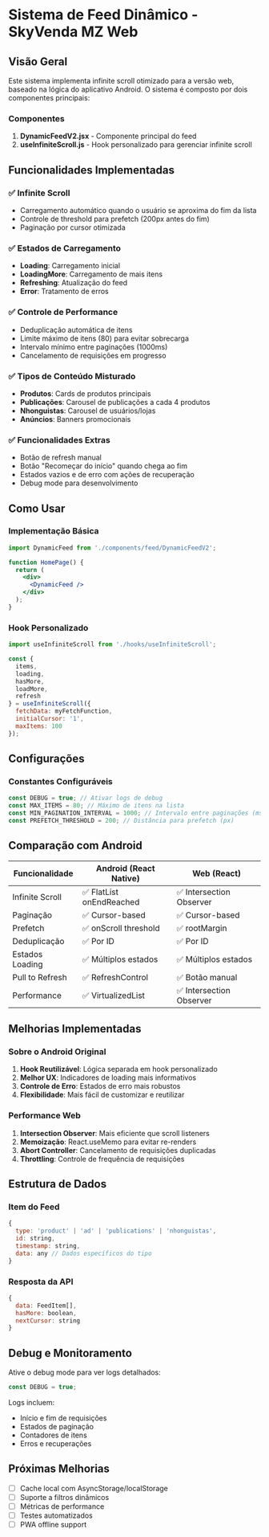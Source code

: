 # Sistema de Feed Dinâmico - SkyVenda MZ Web

## Visão Geral

Este sistema implementa infinite scroll otimizado para a versão web, baseado na lógica do aplicativo Android. O sistema é composto por dois componentes principais:

### Componentes

1. **DynamicFeedV2.jsx** - Componente principal do feed
2. **useInfiniteScroll.js** - Hook personalizado para gerenciar infinite scroll

## Funcionalidades Implementadas

### ✅ Infinite Scroll
- Carregamento automático quando o usuário se aproxima do fim da lista
- Controle de threshold para prefetch (200px antes do fim)
- Paginação por cursor otimizada

### ✅ Estados de Carregamento
- **Loading**: Carregamento inicial
- **LoadingMore**: Carregamento de mais itens
- **Refreshing**: Atualização do feed
- **Error**: Tratamento de erros

### ✅ Controle de Performance
- Deduplicação automática de itens
- Limite máximo de itens (80) para evitar sobrecarga
- Intervalo mínimo entre paginações (1000ms)
- Cancelamento de requisições em progresso

### ✅ Tipos de Conteúdo Misturado
- **Produtos**: Cards de produtos principais
- **Publicações**: Carousel de publicações a cada 4 produtos
- **Nhonguistas**: Carousel de usuários/lojas
- **Anúncios**: Banners promocionais

### ✅ Funcionalidades Extras
- Botão de refresh manual
- Botão "Recomeçar do início" quando chega ao fim
- Estados vazios e de erro com ações de recuperação
- Debug mode para desenvolvimento

## Como Usar

### Implementação Básica
```jsx
import DynamicFeed from './components/feed/DynamicFeedV2';

function HomePage() {
  return (
    <div>
      <DynamicFeed />
    </div>
  );
}
```

### Hook Personalizado
```jsx
import useInfiniteScroll from './hooks/useInfiniteScroll';

const { 
  items, 
  loading, 
  hasMore, 
  loadMore, 
  refresh 
} = useInfiniteScroll({
  fetchData: myFetchFunction,
  initialCursor: '1',
  maxItems: 100
});
```

## Configurações

### Constantes Configuráveis
```javascript
const DEBUG = true; // Ativar logs de debug
const MAX_ITEMS = 80; // Máximo de itens na lista
const MIN_PAGINATION_INTERVAL = 1000; // Intervalo entre paginações (ms)
const PREFETCH_THRESHOLD = 200; // Distância para prefetch (px)
```

## Comparação com Android

| Funcionalidade | Android (React Native) | Web (React) |
|---|---|---|
| Infinite Scroll | ✅ FlatList onEndReached | ✅ Intersection Observer |
| Paginação | ✅ Cursor-based | ✅ Cursor-based |
| Prefetch | ✅ onScroll threshold | ✅ rootMargin |
| Deduplicação | ✅ Por ID | ✅ Por ID |
| Estados Loading | ✅ Múltiplos estados | ✅ Múltiplos estados |
| Pull to Refresh | ✅ RefreshControl | ✅ Botão manual |
| Performance | ✅ VirtualizedList | ✅ Intersection Observer |

## Melhorias Implementadas

### Sobre o Android Original
1. **Hook Reutilizável**: Lógica separada em hook personalizado
2. **Melhor UX**: Indicadores de loading mais informativos
3. **Controle de Erro**: Estados de erro mais robustos
4. **Flexibilidade**: Mais fácil de customizar e reutilizar

### Performance Web
1. **Intersection Observer**: Mais eficiente que scroll listeners
2. **Memoização**: React.useMemo para evitar re-renders
3. **Abort Controller**: Cancelamento de requisições duplicadas
4. **Throttling**: Controle de frequência de requisições

## Estrutura de Dados

### Item do Feed
```javascript
{
  type: 'product' | 'ad' | 'publications' | 'nhonguistas',
  id: string,
  timestamp: string,
  data: any // Dados específicos do tipo
}
```

### Resposta da API
```javascript
{
  data: FeedItem[],
  hasMore: boolean,
  nextCursor: string
}
```

## Debug e Monitoramento

Ative o debug mode para ver logs detalhados:
```javascript
const DEBUG = true;
```

Logs incluem:
- Início e fim de requisições
- Estados de paginação
- Contadores de itens
- Erros e recuperações

## Próximas Melhorias

- [ ] Cache local com AsyncStorage/localStorage
- [ ] Suporte a filtros dinâmicos
- [ ] Métricas de performance
- [ ] Testes automatizados
- [ ] PWA offline support
